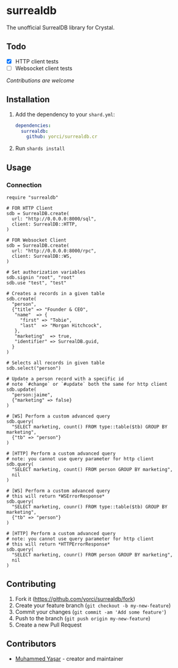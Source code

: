 # surrealdb

The unofficial SurrealDB library for Crystal.


## Todo

- [x] HTTP client tests
- [ ] Websocket client tests

*Contributions are welcome*


## Installation

1. Add the dependency to your `shard.yml`:

   ```yaml
   dependencies:
     surrealdb:
       github: yorci/surrealdb.cr
   ```

2. Run `shards install`

## Usage

###  Connection 
```crystal
require "surrealdb"

# FOR HTTP Client
sdb = SurrealDB.create(
  url: "http://0.0.0.0:8000/sql",
  client: SurrealDB::HTTP,
)

# FOR Websocket Client
sdb = SurrealDB.create(
  url: "http://0.0.0.0:8000/rpc",
  client: SurrealDB::WS,
)

# Set authorization variables
sdb.signin "root", "root"
sdb.use "test", "test"

# Creates a records in a given table 
sdb.create(
  "person",
  {"title" => "Founder & CEO",
   "name"  => {
     "first" => "Tobie",
     "last"  => "Morgan Hitchcock",
   },
   "marketing"  => true,
   "identifier" => SurrealDB.guid,
  }
)

# Selects all records in given table  
sdb.select("person")

# Update a person record with a specific id
# note `#change` or `#update` both the same for http client
sdb.update(
  "person:jaime",
  {"marketing" => false}
)

# [WS] Perform a custom advanced query
sdb.query(
  "SELECT marketing, count() FROM type::table($tb) GROUP BY marketing",
  {"tb" => "person"}
)

# [HTTP] Perform a custom advanced query
# note: you cannot use query parameter for http client 
sdb.query(
  "SELECT marketing, count() FROM person GROUP BY marketing",
  nil
)

# [WS] Perform a custom advanced query
# this will return *WSErrorResponse* 
sdb.query(
  "SELECT marketing, counr() FROM type::table($tb) GROUP BY marketing",
  {"tb" => "person"}
)

# [HTTP] Perform a custom advanced query
# note: you cannot use query parameter for http client
# this will return *HTTPErrorResponse* 
sdb.query(
  "SELECT marketing, counr() FROM person GROUP BY marketing",
  nil
)
```

## Contributing

1. Fork it (<https://github.com/yorci/surrealdb/fork>)
2. Create your feature branch (`git checkout -b my-new-feature`)
3. Commit your changes (`git commit -am 'Add some feature'`)
4. Push to the branch (`git push origin my-new-feature`)
5. Create a new Pull Request

## Contributors

- [Muhammed Yaşar](https://github.com/yorci) - creator and maintainer
